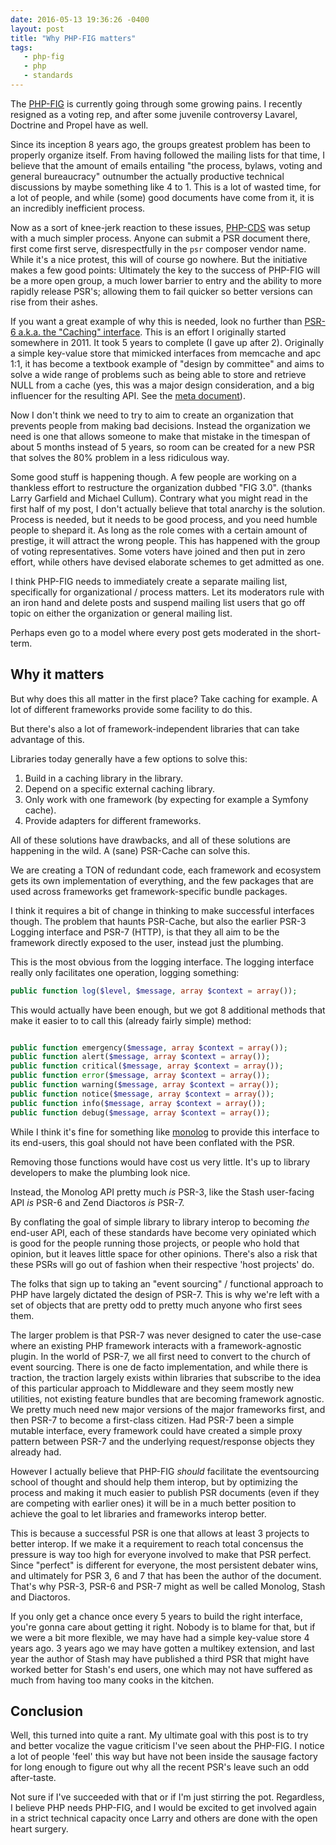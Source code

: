 ```yaml
---
date: 2016-05-13 19:36:26 -0400
layout: post
title: "Why PHP-FIG matters"
tags:
   - php-fig 
   - php 
   - standards 
---
```


The [PHP-FIG][1] is currently going through some growing pains. I recently
resigned as a voting rep, and after some juvenile controversy Lavarel, Doctrine
and Propel have as well.

Since its inception 8 years ago, the groups greatest problem has been to
properly organize itself. From having followed the mailing lists for that time,
I believe that the amount of emails entailing "the process, bylaws, voting and
general bureaucracy" outnumber the actually productive technical discussions by
maybe something like 4 to 1. This is a lot of wasted time, for a lot of people,
and while (some) good documents have come from it, it is an incredibly
inefficient process.

Now as a sort of knee-jerk reaction to these issues, [PHP-CDS][2] was setup
with a much simpler process. Anyone can submit a PSR document there, first
come first serve, disrespectfully in the `psr` composer vendor name.
While it's a nice protest, this will of course go nowhere. But the initiative
makes a few good points:
Ultimately the key to the success of PHP-FIG will be a more open group,
a much lower barrier to entry and the ability to more rapidly release PSR's;
allowing them to fail quicker so better versions can rise from their ashes.

If you want a great example of why this is needed, look no further than
[PSR-6 a.k.a. the "Caching" interface][3]. This is an effort I originally
started somewhere in 2011. It took 5 years to complete (I gave up after 2).
Originally a simple key-value store that mimicked interfaces from memcache and
apc 1:1, it has become a textbook example of "design by committee" and aims to
solve a wide range of problems such as being able to store and retrieve NULL
from a cache (yes, this was a major design consideration, and a big influencer
for the resulting API. See the [meta document][4]).

Now I don't think we need to try to aim to create an organization that
prevents people from making bad decisions. Instead the organization
we need is one that allows someone to make that mistake in the timespan of
about 5 months instead of 5 years, so room can be created for a new PSR that
solves the 80% problem in a less ridiculous way.

Some good stuff is happening though. A few people are working on a thankless
effort to restructure the organization dubbed "FIG 3.0". (thanks Larry
Garfield and Michael Cullum). Contrary what you might read in the first half
of my post, I don't actually believe that total anarchy is the solution.
Process is needed, but it needs to be good process, and you need humble people
to shepard it. As long as the role comes with a certain amount of prestige,
it will attract the wrong people. This has happened with the group
of voting representatives. Some voters have joined and then put in zero effort,
while others have devised elaborate schemes to get admitted as one.

I think PHP-FIG needs to immediately create a separate mailing list,
specifically for organizational / process matters. Let its moderators
rule with an iron hand and delete posts and suspend mailing list users
that go off topic on either the organization or general mailing list.

Perhaps even go to a model where every post gets moderated in the short-term.


Why it matters
--------------

But why does this all matter in the first place? Take caching for example. A
lot of different frameworks provide some facility to do this.

But there's also a lot of framework-independent libraries that can take
advantage of this.

Libraries today generally have a few options to solve this:

1. Build in a caching library in the library.
2. Depend on a specific external caching library.
3. Only work with one framework (by expecting for example a Symfony cache).
4. Provide adapters for different frameworks.

All of these solutions have drawbacks, and all of these solutions are
happening in the wild. A (sane) PSR-Cache can solve this.

We are creating a TON of redundant code, each framework
and ecosystem gets its own implementation of everything, and the few packages
that are used across frameworks get framework-specific bundle packages.

I think it requires a bit of change in thinking to make successful interfaces
though. The problem that haunts PSR-Cache, but also the earlier PSR-3 Logging
interface and PSR-7 (HTTP), is that they all aim to be the framework directly
exposed to the user, instead just the plumbing.

This is the most obvious from the logging interface. The logging interface
really only facilitates one operation, logging something:

```php
public function log($level, $message, array $context = array());
```

This would actually have been enough, but we got 8 additional methods that
make it easier to to call this (already fairly simple) method:

```php

public function emergency($message, array $context = array());
public function alert($message, array $context = array());
public function critical($message, array $context = array());
public function error($message, array $context = array());
public function warning($message, array $context = array());
public function notice($message, array $context = array());
public function info($message, array $context = array());
public function debug($message, array $context = array());

```

While I think it's fine for something like [monolog][5] to provide this
interface to its end-users, this goal should not have been conflated with
the PSR.

Removing those functions would have cost us very little. It's up to library
developers to make the plumbing look nice.

Instead, the Monolog API pretty much _is_ PSR-3, like the Stash user-facing
API _is_ PSR-6 and Zend Diactoros _is_ PSR-7.

By conflating the goal of simple library to library interop to becoming _the_
end-user API, each of these standards have become very opiniated which is
good for the people running those projects, or people who hold that opinion,
but it leaves little space for other opinions. There's also a risk that
these PSRs will go out of fashion when their respective 'host projects'
do.

The folks that sign up to taking an "event sourcing" / functional approach
to PHP have largely dictated the design of PSR-7. This is why we're left with
a set of objects that are pretty odd to pretty much anyone who first sees them.

The larger problem is that
PSR-7 was never designed to cater the use-case where an existing PHP framework
interacts with a framework-agnostic plugin. In the world of PSR-7, we all
first need to convert to the church of event sourcing. There is one de facto
implementation, and while there is traction, the traction largely exists
within libraries that subscribe to the idea of this particular approach to
Middleware and they seem mostly new utilities, not existing feature bundles
that are becoming framework agnostic. We pretty much need new major versions
of the major frameworks first, and then PSR-7 to become a first-class citizen.
Had PSR-7 been a simple mutable interface,
every framework could have created a simple proxy pattern between PSR-7
and the underlying request/response objects they already had.

However I actually believe that PHP-FIG _should_ facilitate the eventsourcing
school of thought and should help them interop, but by
optimizing the process and making it much easier to publish PSR documents
(even if they are competing with earlier ones) it will be in
a much better position to achieve the goal to let libraries and frameworks
interop better.

This is because a successful PSR is one that allows at least 3 projects to
better interop. If we make it a requirement to reach total concensus the
pressure is way too high
for everyone involved to make that PSR perfect. Since "perfect" is different
for everyone, the most persistent debater wins, and ultimately for PSR 3, 6
and 7 that has been the author of the document. That's why PSR-3, PSR-6 and
PSR-7 might as well be called Monolog, Stash and Diactoros.

If you only get a chance once every 5 years to build the right interface,
you're gonna care about getting it right. Nobody is to blame for that, but
if we were a bit more flexible, we may have had a simple key-value store
4 years ago. 3 years ago we may have gotten a multikey extension, and
last year the author of Stash may have published a third PSR
that might have worked better for Stash's end users, one which may not
have suffered as much from having too many cooks in the kitchen. 



Conclusion
----------

Well, this turned into quite a rant. My ultimate goal with this post is to
try and better vocalize the vague criticism I've seen about the PHP-FIG. I
notice a lot of people 'feel' this way but have not been inside the sausage
factory for long enough to figure out why all the recent PSR's leave such
an odd after-taste.

Not sure if I've succeeded with that or if I'm just stirring the pot.
Regardless, I believe PHP needs PHP-FIG, and I would be
excited to get involved again in a strict technical capacity once Larry
and others are done with the open heart surgery.


[1]: http://www.php-fig.org/
[2]: https://github.com/php-cds/php-cds
[3]: http://www.php-fig.org/psr/psr-6/
[4]: http://www.php-fig.org/psr/psr-6/meta/#4-3-alternative-quot-naked-value-quot-approach
[5]: https://github.com/Seldaek/monolog
[6]: http://www.stashphp.com/ 
[7]: https://github.com/zendframework/zend-diactoros
